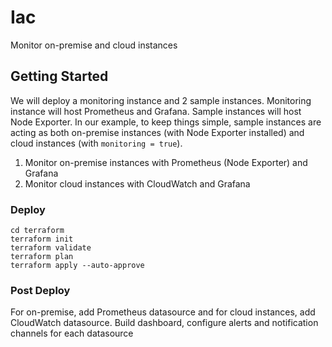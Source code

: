 # Iac
Monitor on-premise and cloud instances
## Getting Started
We will deploy a monitoring instance and 2 sample instances. Monitoring instance will host Prometheus and Grafana. Sample instances will host Node Exporter. In our example, to keep things simple, sample instances are acting as both on-premise instances (with Node Exporter installed) and cloud instances (with ```monitoring = true```).
1. Monitor on-premise instances with Prometheus (Node Exporter) and Grafana
2. Monitor cloud instances with CloudWatch and Grafana
### Deploy

```
cd terraform
terraform init
terraform validate
terraform plan
terraform apply --auto-approve
```
### Post Deploy
For on-premise, add Prometheus datasource and for cloud instances, add CloudWatch datasource. Build dashboard, configure alerts and notification channels for each datasource